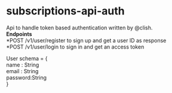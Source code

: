 # subscriptions-api-auth
Api to handle token based authentication  written by @clish.<br>
**Endpoints**<br>
*POST /v1/user/register to sign up and get a user ID as response<br>
*POST /v1/user/login to sign in and get an access token<br>

User schema = {<br>
  name : String<br>
  email : String<br>
  password:String<br>
}<br>
